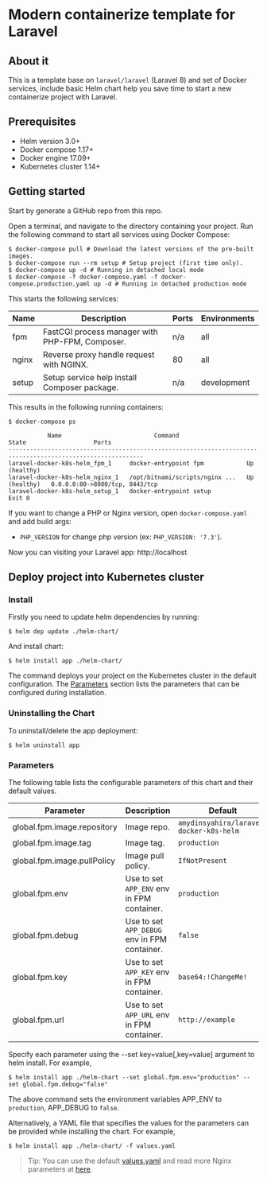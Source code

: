 # Modern containerize template for Laravel

## About it

This is a template base on `laravel/laravel` (Laravel 8) and set of Docker services, include basic Helm chart help you save time 
to start a new containerize project with Laravel.

## Prerequisites

+ Helm version 3.0+
+ Docker compose 1.17+
+ Docker engine 17.09+
+ Kubernetes cluster 1.14+

## Getting started

Start by generate a GitHub repo from this repo. 

Open a terminal, and navigate to the directory containing your project. Run the following command to start all services using Docker Compose:

```shell script
$ docker-compose pull # Download the latest versions of the pre-built images.
$ docker-compose run --rm setup # Setup project (first time only).
$ docker-compose up -d # Running in detached local mode
$ docker-compose -f docker-compose.yaml -f docker-compose.production.yaml up -d # Running in detached production mode
```

This starts the following services:

| Name          |           Description                                               | Ports | Environments |
|---------------|---------------------------------------------------------------------|------ |--------------|
| fpm           | FastCGI process manager with PHP-FPM, Composer.                     | n/a   | all          |
| nginx         | Reverse proxy handle request with NGINX.                            | 80    | all          |
| setup         | Setup service help install Composer package.                        | n/a   | development  |

This results in the following running containers:

```shell script
$ docker-compose ps

           Name                          Command                  State                   Ports             
------------------------------------------------------------------------------------------------------------
laravel-docker-k8s-helm_fpm_1     docker-entrypoint fpm            Up (healthy)                                 
laravel-docker-k8s-helm_nginx_1   /opt/bitnami/scripts/nginx ...   Up (healthy)   0.0.0.0:80->8080/tcp, 8443/tcp
laravel-docker-k8s-helm_setup_1   docker-entrypoint setup          Exit 0            
```

If you want to change a PHP or Nginx version, open `docker-compose.yaml` and add build args:

+ `PHP_VERSION` for change php version (ex: `PHP_VERSION: '7.3'`).

Now you can visiting your Laravel app: http://localhost

## Deploy project into Kubernetes cluster

### Install

Firstly you need to update helm dependencies by running:

```shell script
$ helm dep update ./helm-chart/
```

And install chart:

```shell script
$ helm install app ./helm-chart/
```

The command deploys your project on the Kubernetes cluster in the default configuration. The [Parameters](#parameters) section lists the parameters that can be configured during installation.

### Uninstalling the Chart

To uninstall/delete the app deployment:

```shell script
$ helm uninstall app
```

### Parameters

The following table lists the configurable parameters of this chart and their default values.

| Parameter                                    | Description                                                                                                                            | Default                                                                                   |
|----------------------------------------------|----------------------------------------------------------------------------------------------------------------------------------------|-------------------------------------------------------------------------------------------|
| global.fpm.image.repository                  | Image repo.                                                                                                                            | `amydinsyahira/laravel-docker-k8s-helm`                                                      |
| global.fpm.image.tag                         | Image tag.                                                                                                                             | `production`                                                                              |
| global.fpm.image.pullPolicy                  | Image pull policy.                                                                                                                     | `IfNotPresent`                                                                            |
| global.fpm.env                               | Use to set `APP_ENV` env in FPM container.                                                                                             | `production`                                                                              |
| global.fpm.debug                             | Use to set `APP_DEBUG` env in FPM container.                                                                                           | `false`                                                                                   |
| global.fpm.key                               | Use to set `APP_KEY` env in FPM container.                                                                                             | `base64:!ChangeMe!`                                                                       |
| global.fpm.url                               | Use to set `APP_URL` env in FPM container.                                                                                             | `http://example`                                                                          |

Specify each parameter using the --set key=value[,key=value] argument to helm install. For example,

```shell script
$ helm install app ./helm-chart --set global.fpm.env="production" --set global.fpm.debug="false"
```

The above command sets the environment variables APP_ENV to `production`, APP_DEBUG to `false`.

Alternatively, a YAML file that specifies the values for the parameters can be provided while installing the chart. For example,

```shell script
$ helm install app ./helm-chart/ -f values.yaml
```

> Tip: You can use the default [values.yaml](/helm-chart/values.yaml) and read more Nginx parameters at [here](https://github.com/bitnami/charts/tree/master/bitnami/nginx).
